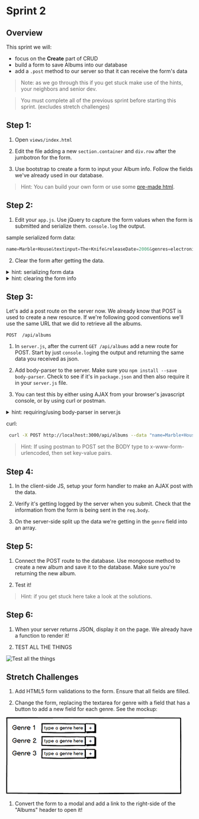 # Sprint 2

## Overview

This sprint we will:
* focus on the **Create** part of CRUD
* build a form to save Albums into our database
* add a `.post` method to our server so that it can receive the form's data

> Note: as we go through this if you get stuck make use of the hints, your neighbors and senior dev.

> You must complete all of the previous sprint before starting this sprint. (excludes stretch challenges)

## Step 1:

1. Open `views/index.html`

1. Edit the file adding a new `section.container` and `div.row` after the jumbotron for the form.

1. Use bootstrap to create a form to input your Album info.  Follow the fields we've already used in our database.

> Hint: You can build your own form or use some [pre-made html](/docs/code_samples/sprint2_form.html).


## Step 2:

1. Edit your `app.js`. Use jQuery to capture the form values when the form is submitted and serialize them.  `console.log` the output.

sample serialized form data:

```js
name=Marble+House&textinput=The+Knife&releaseDate=2006&genres=electronica%2C+synth+pop%2C+trip+hop
```

2. Clear the form after getting the data.

<details><summary>hint: serializing form data</summary>

```js
var formdata = $(this).serialize();
```
</details>
<details><summary>hint: clearing the form info</summary>

```js
$(this).trigger("reset");
```
</details>

## Step 3:

Let's add a post route on the server now.  We already know that POST is used to create a new resource.  If we're following good conventions we'll use the same URL that we did to retrieve all the albums.

```
POST  /api/albums
```

1. In `server.js`, after the current `GET /api/albums` add a new route for POST.  Start by just `console.log`ing the output and returning the same data you received as json.

1. Add body-parser to the server. Make sure you `npm install --save body-parser`. Check to see if it's in `package.json` and then also require it in your `server.js` file.

1. You can test this by either using AJAX from your browser's javascript console, or by using curl or postman.

<details><summary>hint: requiring/using body-parser in server.js</summary>

```js
var bodyParser = require('body-parser');
app.use(bodyParser.urlencoded({ extended: true }));
```
</details>



curl:
```bash
 curl -X POST http://localhost:3000/api/albums --data "name=Marble+House&textinput=The+Knife&releaseDate=2006&genres=electronica%2C+synth+pop%2C+trip+hop"
```

> Hint: If using postman to POST set the BODY type to x-www-form-urlencoded, then set key-value pairs.


## Step 4:

1. In the client-side JS, setup your form handler to make an AJAX post with the data.

1. Verify it's getting logged by the server when you submit. Check that the information from the form is being sent in the `req.body`.

1. On the server-side split up the data we're getting in the `genre` field into an array.


## Step 5:

1. Connect the POST route to the database. Use mongoose method to create a new album and save it to the database. Make sure you're returning the new album.

1. Test it!

> Hint: if you get stuck here take a look at the solutions.

## Step 6:

1. When your server returns JSON, display it on the page.  We already have a function to render it!

1. TEST ALL THE THINGS

![Test all the things](http://www.daedtech.com/wp-content/uploads/2012/12/TestAllTheThings-300x225.jpg)

## Stretch Challenges

1. Add HTML5 form validations to the form.  Ensure that all fields are filled.  

1. Change the form, replacing the textarea for genre with a field that has a button to add a new field for each genre.  See the mockup:

![add new field button](/docs/assets/images/add_new_field_button.png)

1. Convert the form to a modal and add a link to the right-side of the "Albums" header to open it!
